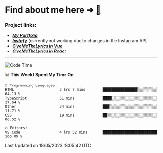 # Find about me here ➜ [🧑](https://pauabella.dev)

### Project links:
- ***[My Portfolio](https://pauabella.dev)***
- ***[Instafy](https://instafy.me)*** (currently not working due to changes in the Instagram API)
- ***[GiveMeTheLyrics in Vue](https://lyrics.pauabella.dev)***
- ***[GiveMeTheLyrics in React](https://pauabella.dev/GiveMeTheLyrics)***

---
<!--START_SECTION:waka-->
![Code Time](http://img.shields.io/badge/Code%20Time-2%2C154%20hrs%2045%20mins-blue)

📊 **This Week I Spent My Time On** 

```text
💬 Programming Languages: 
HTML                     3 hrs 7 mins        ████████████████░░░░░░░░░   64.13 % 
TypeScript               51 mins             ████░░░░░░░░░░░░░░░░░░░░░   17.64 % 
Other                    34 mins             ███░░░░░░░░░░░░░░░░░░░░░░   11.71 % 
CSS                      19 mins             ██░░░░░░░░░░░░░░░░░░░░░░░   06.52 % 

🔥 Editors: 
VS Code                  4 hrs 52 mins       █████████████████████████   100.00 % 
```


 Last Updated on 18/05/2023 18:05:42 UTC
<!--END_SECTION:waka-->
